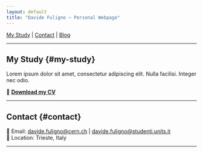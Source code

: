 ```yaml
---
layout: default
title: "Davide Fuligno ~ Personal Webpage"
---
```


<nav>
  <a href="#my-study">My Study</a> | 
  <a href="#contact">Contact</a> | 
  <a href="blog.html">Blog</a>
</nav>

---

## My Study {#my-study}
Lorem ipsum dolor sit amet, consectetur adipiscing elit. Nulla facilisi. Integer nec odio.  

📄 **[Download my CV](#)**

---

## Contact {#contact}
📧 Email: davide.fuligno@cern.ch | davide.fuligno@studenti.units.it   
📍 Location: Trieste, Italy  

---

